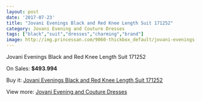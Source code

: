 ```yaml
---
layout: post
date: '2017-07-23'
title: "Jovani Evenings Black and Red Knee Length Suit 171252"
category: Jovani Evening and Couture Dresses
tags: ["black","suit","dresses","charming","brand"]
image: http://img.princessan.com/9060-thickbox_default/jovani-evenings-black-and-red-knee-length-suit-171252.jpg
---
```

Jovani Evenings Black and Red Knee Length Suit 171252

On Sales: **$493.994**
<a href="https://www.princessan.com/en/jovani-evening-and-couture-dresses/3983-jovani-evenings-black-and-red-knee-length-suit-171252.html"><amp-img layout="responsive" width="600" height="600" src="//img.princessan.com/9060-thickbox_default/jovani-evenings-black-and-red-knee-length-suit-171252.jpg" alt="Jovani Evenings Black and Red Knee Length Suit 171252 0" /></a>
<a href="https://www.princessan.com/en/jovani-evening-and-couture-dresses/3983-jovani-evenings-black-and-red-knee-length-suit-171252.html"><amp-img layout="responsive" width="600" height="600" src="//img.princessan.com/9062-thickbox_default/jovani-evenings-black-and-red-knee-length-suit-171252.jpg" alt="Jovani Evenings Black and Red Knee Length Suit 171252 1" /></a>
<a href="https://www.princessan.com/en/jovani-evening-and-couture-dresses/3983-jovani-evenings-black-and-red-knee-length-suit-171252.html"><amp-img layout="responsive" width="600" height="600" src="//img.princessan.com/9061-thickbox_default/jovani-evenings-black-and-red-knee-length-suit-171252.jpg" alt="Jovani Evenings Black and Red Knee Length Suit 171252 2" /></a>

Buy it: [Jovani Evenings Black and Red Knee Length Suit 171252](https://www.princessan.com/en/jovani-evening-and-couture-dresses/3983-jovani-evenings-black-and-red-knee-length-suit-171252.html "Jovani Evenings Black and Red Knee Length Suit 171252")

View more: [Jovani Evening and Couture Dresses](https://www.princessan.com/en/27-jovani-evening-and-couture-dresses "Jovani Evening and Couture Dresses")